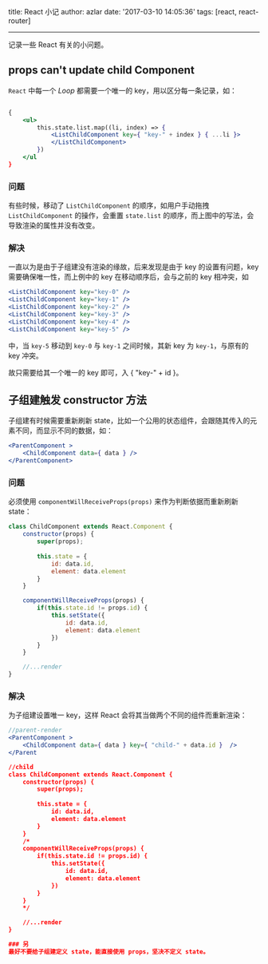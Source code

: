 title: React 小记
author: azlar
date: '2017-03-10 14:05:36'
tags: [react, react-router]

---

记录一些 React 有关的小问题。
<!-- desc -->

## props can't update child Component
`React` 中每一个 *Loop* 都需要一个唯一的 key，用以区分每一条记录，如：

```jsx

{
	<ul>
		this.state.list.map((li, index) => {
			<ListChildComponent key={ "key-" + index } { ...li }>
			</ListChildComponent>
		})
	</ul
}
```

### 问题
有些时候，移动了 `ListChildComponent` 的顺序，如用户手动拖拽 `ListChildComponent` 的操作，会重置 `state.list` 的顺序，而上图中的写法，会导致渲染的属性并没有改变。

### 解决
一直以为是由于子组建没有渲染的缘故，后来发现是由于 key 的设置有问题，key 需要确保唯一性，而上例中的 key 在移动顺序后，会与之前的 key 相冲突，如

```jsx
<ListChildComponent key="key-0" />
<ListChildComponent key="key-1" />
<ListChildComponent key="key-2" />
<ListChildComponent key="key-3" />
<ListChildComponent key="key-4" />
<ListChildComponent key="key-5" />
```

中，当 `key-5` 移动到 `key-0` 与 `key-1` 之间时候，其新 key 为 `key-1`，与原有的 key 冲突。

故只需要给其一个唯一的 key 即可，入 { "key-" + id }。


## 子组建触发 constructor 方法
子组建有时候需要重新刷新 state，比如一个公用的状态组件，会跟随其传入的元素不同，而显示不同的数据，如：

```jsx
<ParentComponent >
    <ChildComponent data={ data } />
</ParentComponent>
```

### 问题
必须使用 `componentWillReceiveProps(props)` 来作为判断依据而重新刷新 state：

```jsx
class ChildComponent extends React.Component {
    constructor(props) {
        super(props);
            
        this.state = {
            id: data.id,
            element: data.element
        }
    }

    componentWillReceiveProps(props) {
        if(this.state.id != props.id) {
            this.setState({
                id: data.id,
                element: data.element
            })
        }
    }

    //...render
}
```

### 解决
为子组建设置唯一 key，这样 React 会将其当做两个不同的组件而重新渲染：

```jsx
//parent-render
<ParentComponent >
    <ChildComponent data={ data } key={ "child-" + data.id }  />
</Parent

//child
class ChildComponent extends React.Component {
    constructor(props) {
        super(props);
            
        this.state = {
            id: data.id,
            element: data.element
        }
    }
	/*
    componentWillReceiveProps(props) {
        if(this.state.id != props.id) {
            this.setState({
                id: data.id,
                element: data.element
            })
        }
    }
    */

    //...render
}

### 另
最好不要给子组建定义 state，能直接使用 props，坚决不定义 state。